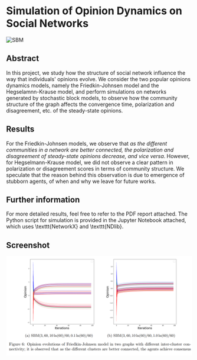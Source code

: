 # Simulation of Opinion Dynamics on Social Networks

![SBM](sbm.jpg)

## Abstract
In this project, we study how the structure of social network influence the way that individuals' opinions evolve. We consider the two popular opinions dynamics models, namely the Friedkin-Johnsen model and the Hegselamnn-Krause model, and perform simulations on networks generated by stochastic block models, to observe how the community structure of the graph affects the convergence time, polarization and disagreement, etc. of the steady-state opinions.

## Results
For the Friedkin-Johnsen models, we observe that _as the different communities in a network are better connected, the polarization and disagreement of steady-state opinions decrease, and vice versa_. However, for Hegselmann-Krause model, we did not observe a clear pattern in polarization or disagreement scores in terms of community structure. We speculate that the reason behind this observation is due to emergence of stubborn agents, of when and why we leave for future works.

## Further information
For more detailed results, feel free to refer to the PDF report attached. The Python script for simulation is provided in the Jupyter Notebook attached, which uses \texttt{NetworkX} and \texttt{NDlib}.

## Screenshot
![FJ_SBM](fj_sbm.png)
